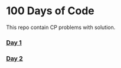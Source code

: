 # 100 Days of Code

This repo contain CP problems with solution.

### [Day 1](https://github.com/Virendra-khorwal/CP/tree/main/100DOC/Day1)
### [Day 2](https://github.com/Virendra-khorwal/CP/tree/main/100DOC/Day2)
